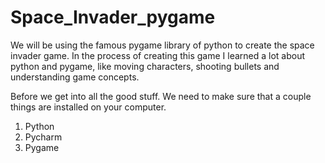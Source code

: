 # Space_Invader_pygame
 We will be using the famous pygame library of python to create the space invader game. In the process of creating this game I learned a lot about python and pygame, like moving characters, shooting bullets and understanding game concepts.

Before we get into all the good stuff. We need to make sure that a couple things are installed on your computer.

1) Python
2) Pycharm
3) Pygame
